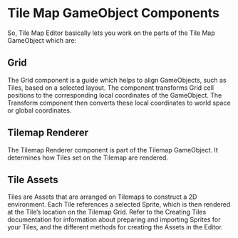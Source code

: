 # Tile Map GameObject Components

So, Tile Map Editor basically lets you work on the parts of the Tile Map GameObject which are:

## Grid

The Grid component is a guide which helps to align GameObjects, such as Tiles, based on a selected layout. The component transforms Grid cell positions to the corresponding local coordinates of the GameObject. The Transform component then converts these local coordinates to world space or global coordinates.

## Tilemap Renderer

The Tilemap Renderer component is part of the Tilemap GameObject. It determines how Tiles set on the Tilemap are rendered.

## Tile Assets

Tiles are Assets that are arranged on Tilemaps to construct a 2D environment. Each Tile references a selected Sprite, which is then rendered at the Tile’s location on the Tilemap Grid. Refer to the Creating Tiles documentation for information about preparing and importing Sprites for your Tiles, and the different methods for creating the Assets in the Editor.

